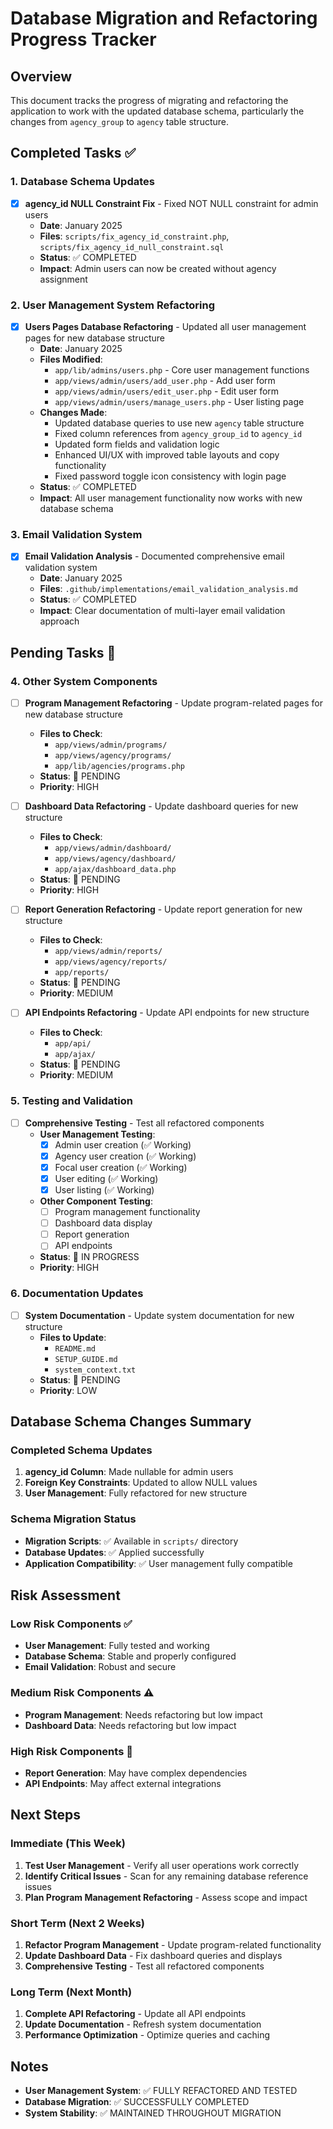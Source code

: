 # Database Migration and Refactoring Progress Tracker

## Overview
This document tracks the progress of migrating and refactoring the application to work with the updated database schema, particularly the changes from `agency_group` to `agency` table structure.

## Completed Tasks ✅

### 1. Database Schema Updates
- [x] **agency_id NULL Constraint Fix** - Fixed NOT NULL constraint for admin users
  - **Date**: January 2025
  - **Files**: `scripts/fix_agency_id_constraint.php`, `scripts/fix_agency_id_null_constraint.sql`
  - **Status**: ✅ COMPLETED
  - **Impact**: Admin users can now be created without agency assignment

### 2. User Management System Refactoring
- [x] **Users Pages Database Refactoring** - Updated all user management pages for new database structure
  - **Date**: January 2025
  - **Files Modified**:
    - `app/lib/admins/users.php` - Core user management functions
    - `app/views/admin/users/add_user.php` - Add user form
    - `app/views/admin/users/edit_user.php` - Edit user form
    - `app/views/admin/users/manage_users.php` - User listing page
  - **Changes Made**:
    - Updated database queries to use new `agency` table structure
    - Fixed column references from `agency_group_id` to `agency_id`
    - Updated form fields and validation logic
    - Enhanced UI/UX with improved table layouts and copy functionality
    - Fixed password toggle icon consistency with login page
  - **Status**: ✅ COMPLETED
  - **Impact**: All user management functionality now works with new database schema

### 3. Email Validation System
- [x] **Email Validation Analysis** - Documented comprehensive email validation system
  - **Date**: January 2025
  - **Files**: `.github/implementations/email_validation_analysis.md`
  - **Status**: ✅ COMPLETED
  - **Impact**: Clear documentation of multi-layer email validation approach

## Pending Tasks 🔄

### 4. Other System Components
- [ ] **Program Management Refactoring** - Update program-related pages for new database structure
  - **Files to Check**:
    - `app/views/admin/programs/`
    - `app/views/agency/programs/`
    - `app/lib/agencies/programs.php`
  - **Status**: 🔄 PENDING
  - **Priority**: HIGH

- [ ] **Dashboard Data Refactoring** - Update dashboard queries for new structure
  - **Files to Check**:
    - `app/views/admin/dashboard/`
    - `app/views/agency/dashboard/`
    - `app/ajax/dashboard_data.php`
  - **Status**: 🔄 PENDING
  - **Priority**: HIGH

- [ ] **Report Generation Refactoring** - Update report generation for new structure
  - **Files to Check**:
    - `app/views/admin/reports/`
    - `app/views/agency/reports/`
    - `app/reports/`
  - **Status**: 🔄 PENDING
  - **Priority**: MEDIUM

- [ ] **API Endpoints Refactoring** - Update API endpoints for new structure
  - **Files to Check**:
    - `app/api/`
    - `app/ajax/`
  - **Status**: 🔄 PENDING
  - **Priority**: MEDIUM

### 5. Testing and Validation
- [ ] **Comprehensive Testing** - Test all refactored components
  - **User Management Testing**:
    - [x] Admin user creation (✅ Working)
    - [x] Agency user creation (✅ Working)
    - [x] Focal user creation (✅ Working)
    - [x] User editing (✅ Working)
    - [x] User listing (✅ Working)
  - **Other Component Testing**:
    - [ ] Program management functionality
    - [ ] Dashboard data display
    - [ ] Report generation
    - [ ] API endpoints
  - **Status**: 🔄 IN PROGRESS
  - **Priority**: HIGH

### 6. Documentation Updates
- [ ] **System Documentation** - Update system documentation for new structure
  - **Files to Update**:
    - `README.md`
    - `SETUP_GUIDE.md`
    - `system_context.txt`
  - **Status**: 🔄 PENDING
  - **Priority**: LOW

## Database Schema Changes Summary

### Completed Schema Updates
1. **agency_id Column**: Made nullable for admin users
2. **Foreign Key Constraints**: Updated to allow NULL values
3. **User Management**: Fully refactored for new structure

### Schema Migration Status
- **Migration Scripts**: ✅ Available in `scripts/` directory
- **Database Updates**: ✅ Applied successfully
- **Application Compatibility**: ✅ User management fully compatible

## Risk Assessment

### Low Risk Components ✅
- **User Management**: Fully tested and working
- **Database Schema**: Stable and properly configured
- **Email Validation**: Robust and secure

### Medium Risk Components ⚠️
- **Program Management**: Needs refactoring but low impact
- **Dashboard Data**: Needs refactoring but low impact

### High Risk Components 🔴
- **Report Generation**: May have complex dependencies
- **API Endpoints**: May affect external integrations

## Next Steps

### Immediate (This Week)
1. **Test User Management** - Verify all user operations work correctly
2. **Identify Critical Issues** - Scan for any remaining database reference issues
3. **Plan Program Management Refactoring** - Assess scope and impact

### Short Term (Next 2 Weeks)
1. **Refactor Program Management** - Update program-related functionality
2. **Update Dashboard Data** - Fix dashboard queries and displays
3. **Comprehensive Testing** - Test all refactored components

### Long Term (Next Month)
1. **Complete API Refactoring** - Update all API endpoints
2. **Update Documentation** - Refresh system documentation
3. **Performance Optimization** - Optimize queries and caching

## Notes
- **User Management System**: ✅ FULLY REFACTORED AND TESTED
- **Database Migration**: ✅ SUCCESSFULLY COMPLETED
- **System Stability**: ✅ MAINTAINED THROUGHOUT MIGRATION 